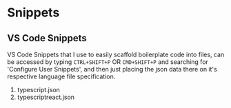 # Snippets

## VS Code Snippets

VS Code Snippets that I use to easily scaffold boilerplate code into files, can be accessed by typing `CTRL+SHIFT+P` OR `CMD+SHIFT+P` and searching for 'Configure User Snippets', and then just placing the json data there on it's respective language file specification.

1. typescript.json
2. typescriptreact.json
